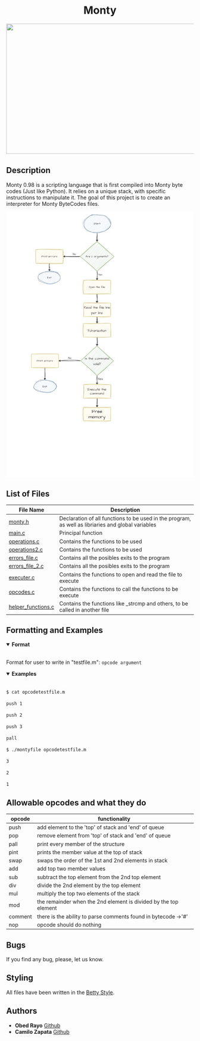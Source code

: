
<div align="center">
    <h1>Monty</h1>
    <img src="https://pbs.twimg.com/media/CFYYWy6UEAE9Ow-.png" width="600" height="350">
</div>


## Description
Monty 0.98 is a scripting language that is first compiled into Monty byte codes (Just like Python). It relies on a unique stack, with specific instructions to manipulate it. The goal of this project is to create an interpreter for Monty ByteCodes files.

 <p align="center">
 <img src="https://github.com/ObedRav/holbertonschool-monty/blob/main/Stack_and_Queues.jpg" />

## List of Files

| File Name | Description |
|---------------- | -----------|
|[monty.h](./monty.h)    | Declaration of all functions to be used in the program, as well as libriaries and global variables|
|[main.c](./main.c) | Principal function|
|[operations.c](./operations.c) | Contains the functions to be used |
|[operations2.c](./operations2.c) | Contains the functions to be used |
|[errors_file.c](./errors_file.c) |Contains all the posibles exits to the program |
|[errors_file_2.c](./errors_file_2.c) |Contains all the posibles exits to the program |
|[executer.c](./executer.c) | Contains the functions to open and read the file to execute|
|[opcodes.c](./opcodes.c) | Contains the functions to call the functions to be execute|
|[helper_functions.c](./herlper_functions.c) | Contains the functions like _strcmp and others, to be called in another file|

## Formatting and Examples
<details open>
<summary> <strong> Format </strong> </summary>

<br>

Format for user to write in "testfile.m":
`opcode argument`

</details>

<details open>
<summary> <strong> Examples </strong> </summary>

<br>

`$ cat opcodetestfile.m`

`push 1`

`push 2`

`push 3`

`pall`

`$ ./montyfile opcodetestfile.m`

`3`

`2`

`1`
</details>

## Allowable opcodes and what they do
| opcode | functionality |
|---------------- | -----------|
| push | add element to the 'top' of stack and 'end' of queue |
| pop | remove element from 'top' of stack and 'end' of queue|
| pall | print every member of the structure |
| pint | prints the member value at the top of stack |
| swap | swaps the order  of the 1st and 2nd elements in stack |
| add | add top two member values |
| sub | subtract the top element from the 2nd top element |
| div | divide the 2nd element by the top element |
| mul | multiply the top two elements of the stack |
| mod | the remainder when the 2nd element is divided by the top element |
| comment | there is the ability to parse comments found in bytecode ->'#'|
| nop | opcode should do nothing |

## Bugs
If you find any bug, please, let us know.

## Styling
All files have been written in the [Betty Style](https://github.com/hs-hq/Betty).

## Authors
* **Obed Rayo** [Github](https://github.com/ObedRav)
* **Camilo Zapata** [Github](https://github.com/ZapataCamilo)

